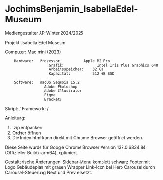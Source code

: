 # JochimsBenjamin_IsabellaEdel-Museum

Mediengestalter AP-Winter 2024/2025

Projekt: Isabella Edel Museum

Computer: 	Mac mini (2023)

		Hardware: 	Prozessor:    		Apple M2 Pro
				        Grafik:	 		      Intel Iris Plus Graphics 640
				        Arbeitsspeicher:	32 GB
				        Kapazität:		    512 GB SSD

		Software:	macOS Sequoia 15.2
				      Adobe Photoshop
				      Adobe Illustrator
				      Figma
				      Brackets

Skript: 	/
Framework: 	/

Anleitung:
1. .zip entpacken
2. Ordner öffnen
3. Die Index.html kann direkt mit Chrome Browser geöffnet werden.

Diese Seite wurde für Google Chrome Browser Version 132.0.6834.84 (Offizieller Build) (arm64), optimiert.

Gestalterische Änderungen: 	Sidebar-Menu komplett schwarz
					Footer mit Logo
					Gebäudeplan mit grauen Wrapper
					Link-Icon bei Hero Carousel durch Carousel-Steuerung Next und Prev ersetzt.
					



